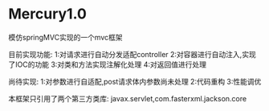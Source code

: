 # Mercury1.0
模仿springMVC实现的一个mvc框架

目前实现功能:
1:对请求进行自动分发适配controller
2:对容器进行自动注入,实现了IOC的功能
3:对类和方法实现注解化处理
4:对返回值进行处理

尚待实现:
1:对参数进行自适配,post请求体内参数尚未处理
2:代码重构
3:性能调优


本框架只引用了两个第三方类库:
javax.servlet,com.fasterxml.jackson.core

